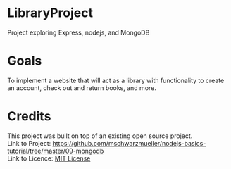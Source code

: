 # LibraryProject
Project exploring Express, nodejs, and MongoDB

# Goals
To implement a website that will act as a library with functionality to create an account, check out and return books, and more.

# Credits
This project was built on top of an existing open source project. <br>
Link to Project: https://github.com/mschwarzmueller/nodejs-basics-tutorial/tree/master/09-mongodb <br>
Link to Licence: [MIT License](https://github.com/mschwarzmueller/nodejs-basics-tutorial/blob/master/LICENSE.MD)
